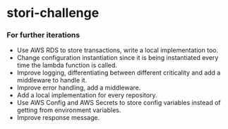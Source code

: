 # stori-challenge





### For further iterations
- Use AWS RDS to store transactions, write a local implementation too.
- Change configuration instantiation since it is being instantiated every time the lambda function is called.
- Improve logging, differentiating between different criticality and add a middleware to handle it.
- Improve error handling, add a middleware.
- Add a local implementation for every repository.
- Use AWS Config and AWS Secrets to store config variables instead of getting from environment variables.
- Improve response message.
